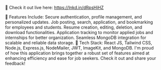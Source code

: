 🔗 Check it out live here: https://lnkd.in/dRpsHiHZ

🔐 Features Include:
Secure authentication, profile management, and personalized updates.
Job posting, search, application, and bookmarking for employees and students.
Resume creation, editing, deletion, and download functionalities.
Application tracking to monitor applied jobs and internships for better organization.
Seamless MongoDB integration for scalable and reliable data storage.
🌟 Tech Stack: React JS, Tailwind CSS, Node.js, Express.js, NodeMailer, JWT, ImageKit, and MongoDB.
I'm proud of how this application brings together a robust set of features aimed at enhancing efficiency and ease for job seekers. Check it out and share your feedback!
